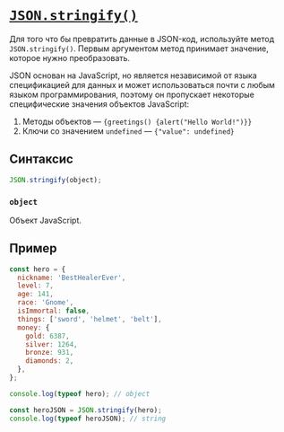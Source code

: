 # [`JSON.stringify()`](../index.md)

Для того что бы превратить данные в JSON-код, используйте метод `JSON.stringify()`. Первым аргументом метод принимает значение, которое нужно преобразовать.

JSON основан на JavaScript, но является независимой от языка спецификацией для данных и может использоваться почти с любым языком программирования, поэтому он пропускает некоторые специфические значения объектов JavaScript:

1. Методы объектов — `{greetings() {alert("Hello World!")}}`
2. Ключи со значением `undefined` — `{"value": undefined}`

## Синтаксис

```js
JSON.stringify(object);
```

### `object`

Объект JavaScript.

## Пример

```js
const hero = {
  nickname: 'BestHealerEver',
  level: 7,
  age: 141,
  race: 'Gnome',
  isImmortal: false,
  things: ['sword', 'helmet', 'belt'],
  money: {
    gold: 6387,
    silver: 1264,
    bronze: 931,
    diamonds: 2,
  },
};

console.log(typeof hero); // object

const heroJSON = JSON.stringify(hero);
console.log(typeof heroJSON); // string
```
